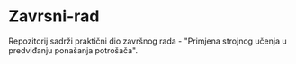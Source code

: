 # Zavrsni-rad
Repozitorij sadrži praktični dio završnog rada - "Primjena strojnog učenja u predviđanju ponašanja potrošača".
